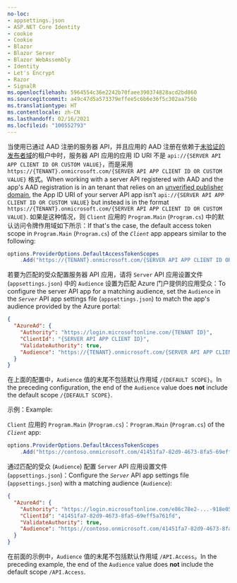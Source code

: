 ```yaml
---
no-loc:
- appsettings.json
- ASP.NET Core Identity
- cookie
- Cookie
- Blazor
- Blazor Server
- Blazor WebAssembly
- Identity
- Let's Encrypt
- Razor
- SignalR
ms.openlocfilehash: 5964554c36e2242b70faee390374828acd2bd860
ms.sourcegitcommit: a49c47d5a573379effee5c6b6e36f5c302aa756b
ms.translationtype: HT
ms.contentlocale: zh-CN
ms.lasthandoff: 02/16/2021
ms.locfileid: "100552793"
---
```

<span data-ttu-id="71aa9-101">当使用已通过 AAD 注册的服务器 API，并且应用的 AAD 注册在依赖于[未验证的发布者域](/azure/active-directory/develop/howto-configure-publisher-domain)的租户中时，服务器 API 应用的应用 ID URI 不是 `api://{SERVER API APP CLIENT ID OR CUSTOM VALUE}`，而是采用 `https://{TENANT}.onmicrosoft.com/{SERVER API APP CLIENT ID OR CUSTOM VALUE}` 格式。</span><span class="sxs-lookup"><span data-stu-id="71aa9-101">When working with a server API registered with AAD and the app's AAD registration is in an tenant that relies on an [unverified publisher domain](/azure/active-directory/develop/howto-configure-publisher-domain), the App ID URI of your server API app isn't `api://{SERVER API APP CLIENT ID OR CUSTOM VALUE}` but instead is in the format `https://{TENANT}.onmicrosoft.com/{SERVER API APP CLIENT ID OR CUSTOM VALUE}`.</span></span> <span data-ttu-id="71aa9-102">如果是这种情况，则 `Client` 应用的 `Program.Main` (`Program.cs`) 中的默认访问令牌作用域如下所示：</span><span class="sxs-lookup"><span data-stu-id="71aa9-102">If that's the case, the default access token scope in `Program.Main` (`Program.cs`) of the *`Client`* app appears similar to the following:</span></span>

```csharp
options.ProviderOptions.DefaultAccessTokenScopes
    .Add("https://{TENANT}.onmicrosoft.com/{SERVER API APP CLIENT ID OR CUSTOM VALUE}/{DEFAULT SCOPE}");
```

<span data-ttu-id="71aa9-103">若要为匹配的受众配置服务器 API 应用，请将 `Server` API 应用设置文件 (`appsettings.json`) 中的 `Audience` 设置为匹配 Azure 门户提供的应用受众：</span><span class="sxs-lookup"><span data-stu-id="71aa9-103">To configure the server API app for a matching audience, set the `Audience` in the *`Server`* API app settings file (`appsettings.json`) to match the app's audience provided by the Azure portal:</span></span>

```json
{
  "AzureAd": {
    "Authority": "https://login.microsoftonline.com/{TENANT ID}",
    "ClientId": "{SERVER API APP CLIENT ID}",
    "ValidateAuthority": true,
    "Audience": "https://{TENANT}.onmicrosoft.com/{SERVER API APP CLIENT ID OR CUSTOM VALUE}"
  }
}
```

<span data-ttu-id="71aa9-104">在上面的配置中，`Audience` 值的末尾不包括默认作用域 `/{DEFAULT SCOPE}`。</span><span class="sxs-lookup"><span data-stu-id="71aa9-104">In the preceding configuration, the end of the `Audience` value does **not** include the default scope `/{DEFAULT SCOPE}`.</span></span>

<span data-ttu-id="71aa9-105">示例：</span><span class="sxs-lookup"><span data-stu-id="71aa9-105">Example:</span></span>

<span data-ttu-id="71aa9-106">`Client` 应用的 `Program.Main` (`Program.cs`)：</span><span class="sxs-lookup"><span data-stu-id="71aa9-106">`Program.Main` (`Program.cs`) of the *`Client`* app:</span></span>

```csharp
options.ProviderOptions.DefaultAccessTokenScopes
    .Add("https://contoso.onmicrosoft.com/41451fa7-82d9-4673-8fa5-69eff5a761fd/API.Access");
```

<span data-ttu-id="71aa9-107">通过匹配的受众 (`Audience`) 配置 `Server` API 应用设置文件 (`appsettings.json`)：</span><span class="sxs-lookup"><span data-stu-id="71aa9-107">Configure the *`Server`* API app settings file (`appsettings.json`) with a matching audience (`Audience`):</span></span>

```json
{
  "AzureAd": {
    "Authority": "https://login.microsoftonline.com/e86c78e2-...-918e0565a45e",
    "ClientId": "41451fa7-82d9-4673-8fa5-69eff5a761fd",
    "ValidateAuthority": true,
    "Audience": "https://contoso.onmicrosoft.com/41451fa7-82d9-4673-8fa5-69eff5a761fd"
  }
}
```

<span data-ttu-id="71aa9-108">在前面的示例中，`Audience` 值的末尾不包括默认作用域 `/API.Access`。</span><span class="sxs-lookup"><span data-stu-id="71aa9-108">In the preceding example, the end of the `Audience` value does **not** include the default scope `/API.Access`.</span></span>
